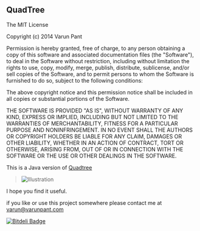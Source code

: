 QuadTree 
---------------
The MIT License

Copyright (c) 2014 Varun Pant

Permission is hereby granted, free of charge, to any person obtaining a copy
of this software and associated documentation files (the "Software"), to deal
in the Software without restriction, including without limitation the rights
to use, copy, modify, merge, publish, distribute, sublicense, and/or sell
copies of the Software, and to permit persons to whom the Software is
furnished to do so, subject to the following conditions:

The above copyright notice and this permission notice shall be included in
all copies or substantial portions of the Software.

THE SOFTWARE IS PROVIDED "AS IS", WITHOUT WARRANTY OF ANY KIND, EXPRESS OR
IMPLIED, INCLUDING BUT NOT LIMITED TO THE WARRANTIES OF MERCHANTABILITY,
FITNESS FOR A PARTICULAR PURPOSE AND NONINFRINGEMENT. IN NO EVENT SHALL THE
AUTHORS OR COPYRIGHT HOLDERS BE LIABLE FOR ANY CLAIM, DAMAGES OR OTHER
LIABILITY, WHETHER IN AN ACTION OF CONTRACT, TORT OR OTHERWISE, ARISING FROM,
OUT OF OR IN CONNECTION WITH THE SOFTWARE OR THE USE OR OTHER DEALINGS IN
THE SOFTWARE.

This is a Java version of [Quadtree](http://en.wikipedia.org/wiki/Quadtree)
  
 
>![Illustration](http://upload.wikimedia.org/wikipedia/commons/8/8b/Point_quadtree.svg "This image is for Illustration only")
 
I hope you find it useful.

if you like or use this project somewhere please contact me at
varun@varunpant.com



[![Bitdeli Badge](https://d2weczhvl823v0.cloudfront.net/varunpant/quadtree/trend.png)](https://bitdeli.com/free "Bitdeli Badge")

